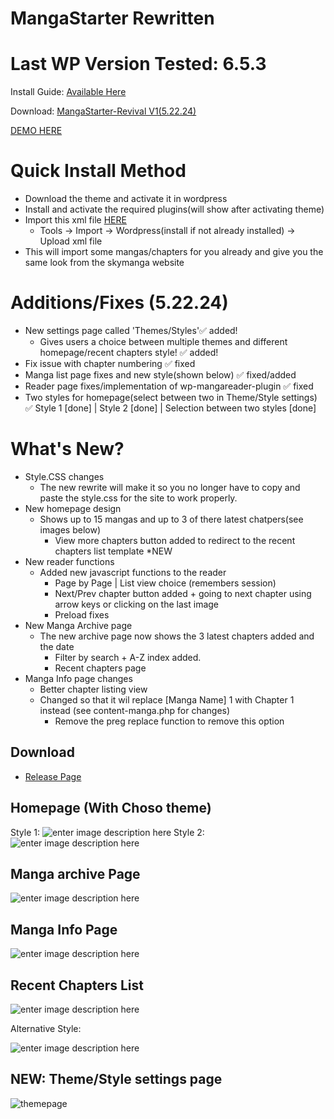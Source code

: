# MangaStarter Rewritten

# Last WP Version Tested: 6.5.3

Install Guide: [Available Here](https://skyha.rf.gd/mangastarter-install-guide/)

Download: [MangaStarter-Revival V1(5.22.24)](https://github.com/sykhangdha/mangareader-wp/releases/download/Revival1/MangaStarter-RevivalV1.zip)

[DEMO HERE
](http://skymanga.42web.io/)

# Quick Install Method
- Download the theme and activate it in wordpress
- Install and activate the required plugins(will show after activating theme)
- Import this xml file [HERE](https://raw.githubusercontent.com/sykhangdha/mangareader-wp/main/skymanga.WordPress.2024-05-26.xml)
  	- Tools -> Import -> Wordpress(install if not already installed) -> Upload xml file
- This will import some mangas/chapters for you already and give you the same look from the skymanga website

# Additions/Fixes (5.22.24)
- New settings page called 'Themes/Styles'✅ added!
  	- Gives users a choice between multiple themes and different homepage/recent chapters style! ✅ added!
- Fix issue with chapter numbering ✅ fixed
- Manga list page fixes and new style(shown below) ✅ fixed/added
- Reader page fixes/implementation of wp-mangareader-plugin ✅ fixed
- Two styles for homepage(select between two in Theme/Style settings) ✅ Style 1 [done] | Style 2 [done] | Selection between two styles [done]
  


# What's New?

 - Style.CSS changes
	 - The new rewrite will make it so you no longer have to copy and paste the style.css for the site to work properly.
- New homepage design
	 - Shows up to 15 mangas and up to 3 of there latest chatpers(see images below)
		 - View more chapters button added to redirect to the recent chapters list template *NEW
 - New reader functions
	 - Added new javascript functions to the reader
		 - Page by Page | List view choice (remembers session)
		 - Next/Prev chapter button added + going to next chapter using arrow keys or clicking on the last image
		 - Preload fixes
 - New Manga Archive page
	 - The new archive page now shows the 3 latest chapters added and the date
         - Filter by search + A-Z index added.
         - Recent chapters page
 - Manga Info page changes
	 - Better chapter listing view
	 - Changed so that it wil replace [Manga Name] 1 with Chapter 1 instead (see content-manga.php for changes)
		 - Remove the preg replace function to remove this option

## Download

- [Release Page](https://github.com/sykhangdha/mangareader-wp/releases)


## Homepage (With Choso theme)
Style 1:
![enter image description here](http://i.epvpimg.com/Z1oFbab.png)
Style 2:
![enter image description here](http://i.epvpimg.com/1RL9cab.png)

## Manga archive Page

![enter image description here](http://i.epvpimg.com/blp3bab.png)

## Manga Info Page

![enter image description here](http://i.epvpimg.com/WTvfdab.png)

## Recent Chapters List

![enter image description here](http://epvpimg.com/g5lzcab.png)

Alternative Style:

![enter image description here](http://i.epvpimg.com/gQJebab.png)

## NEW: Theme/Style settings page

![themepage](http://i.epvpimg.com/ltKVcab.png)

